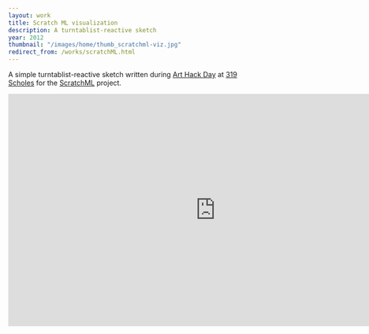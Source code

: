 ```yaml
---
layout: work
title: Scratch ML visualization
description: A turntablist-reactive sketch
year: 2012
thumbnail: "/images/home/thumb_scratchml-viz.jpg"
redirect_from: /works/scratchML.html
---
```



A simple turntablist-reactive sketch written during [Art Hack Day](http://arthackday.net/) at [319 Scholes](http://319scholes.org/) for the [ScratchML](http://scratchML.com) project.

<center>
<iframe src="http://player.vimeo.com/video/36196527?portrait=0&amp;color=ff9933" width="840" height="472" frameborder="0" webkitAllowFullScreen mozallowfullscreen allowFullScreen></iframe>
</center>